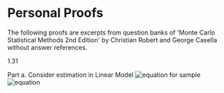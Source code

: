 # Personal Proofs

The following proofs are excerpts from question banks of 'Monte Carlo Statistical Methods 2nd Edition' by Christian Robert and George Casella without answer references.

1.31

Part a. Consider estimation in Linear Model 
![equation](https://latex.codecogs.com/svg.image?Y=b_%7B1%7DX_%7B1%7D&plus;b_%7B2%7DX_%7B2%7D&plus;%5Cepsilon,0%5Cleq%20b_%7B1%7D,b_%7B2%7D%5Cleq%201) for sample ![equation](https://latex.codecogs.com/svg.image?%5Cleft(Y_%7B1%7D,X_%7B11%7D,X_%7B21%7D%5Cright),...,%5Cleft(Y_%7Bn%7D,X_%7B1n%7D,X_%7B2n%7D%5Cright))
